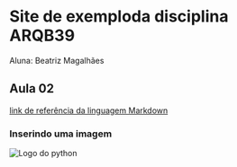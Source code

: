 # Site de exemploda disciplina ARQB39

Aluna: Beatriz Magalhães

## Aula 02 

[link de referência da linguagem Markdown](https://www.markdownguide.org/)

### Inserindo uma imagem

![Logo do python](https://www.python.org/static/community_logos/python-logo-master-v3-TM.png)
